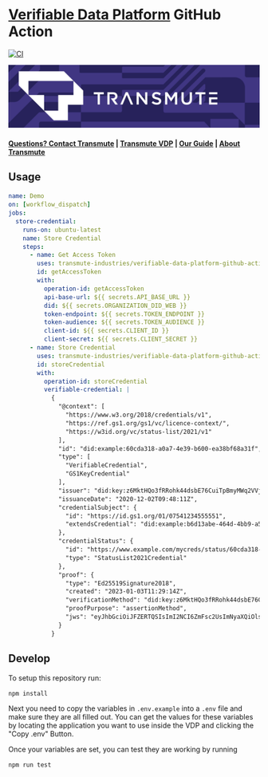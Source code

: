 # <a href="https://platform.transmute.industries">Verifiable Data Platform</a> GitHub Action

[![CI](https://github.com/transmute-industries/verifiable-data-platform-github-action/actions/workflows/ci.yml/badge.svg)](https://github.com/transmute-industries/verifiable-data-platform-github-action/actions/workflows/ci.yml)

<!-- [![NPM](https://nodei.co/npm/@transmute/verifiable-data-platform-github-action.png?mini=true)](https://npmjs.org/package/@transmute/verifiable-data-platform-github-action) -->

<img src="./transmute-banner.png" />

#### [Questions? Contact Transmute](https://transmute.typeform.com/to/RshfIw?typeform-source=verifiable-data-platform-github-action) | <a href="https://platform.transmute.industries">Transmute VDP</a> | <a href="https://guide.transmute.industries/verifiable-data-platform/">Our Guide</a> | <a href="https://transmute.industries">About Transmute</a>

## Usage

```yml
name: Demo
on: [workflow_dispatch]
jobs:
  store-credential:
    runs-on: ubuntu-latest
    name: Store Credential
    steps:
      - name: Get Access Token
        uses: transmute-industries/verifiable-data-platform-github-action@v0.0.2
        id: getAccessToken
        with:
          operation-id: getAccessToken
          api-base-url: ${{ secrets.API_BASE_URL }}
          did: ${{ secrets.ORGANIZATION_DID_WEB }}
          token-endpoint: ${{ secrets.TOKEN_ENDPOINT }}
          token-audience: ${{ secrets.TOKEN_AUDIENCE }}
          client-id: ${{ secrets.CLIENT_ID }}
          client-secret: ${{ secrets.CLIENT_SECRET }}
      - name: Store Credential
        uses: transmute-industries/verifiable-data-platform-github-action@v0.0.2
        id: storeCredential
        with:
          operation-id: storeCredential
          verifiable-credential: |
            {
              "@context": [
                "https://www.w3.org/2018/credentials/v1",
                "https://ref.gs1.org/gs1/vc/licence-context/",
                "https://w3id.org/vc/status-list/2021/v1"
              ],
              "id": "did:example:60cda318-a0a7-4e39-b600-ea38bf68a31f",
              "type": [
                "VerifiableCredential",
                "GS1KeyCredential"
              ],
              "issuer": "did:key:z6MktHQo3fRRohk44dsbE76CuiTpBmyMWq2VVjvV6aBSeE3U",
              "issuanceDate": "2020-12-02T09:48:11Z",
              "credentialSubject": {
                "id": "https://id.gs1.org/01/07541234555551",
                "extendsCredential": "did:example:b6d13abe-464d-4bb9-a568-b6d81efd57e3"
              },
              "credentialStatus": {
                "id": "https://www.example.com/mycreds/status/60cda318-a0a7-4e39-b600-ea38bf68a31f",
                "type": "StatusList2021Credential"
              },
              "proof": {
                "type": "Ed25519Signature2018",
                "created": "2023-01-03T11:29:14Z",
                "verificationMethod": "did:key:z6MktHQo3fRRohk44dsbE76CuiTpBmyMWq2VVjvV6aBSeE3U#z6MktHQo3fRRohk44dsbE76CuiTpBmyMWq2VVjvV6aBSeE3U",
                "proofPurpose": "assertionMethod",
                "jws": "eyJhbGciOiJFZERTQSIsImI2NCI6ZmFsc2UsImNyaXQiOlsiYjY0Il19..HZtoLHUCGXalQH8VPClh0TcsQeNKS5i9KWLyASTQYfPIUPDMnLnjgjPJ5TVCn7S4CV7i45aTsUWkfs6cBNntBQ"
              }
            }
```

## Develop

To setup this repository run:

```
npm install
```

Next you need to copy the variables in `.env.example` into a `.env` file and make sure they are all filled out. You can get the values for these variables by locating the application you want to use inside the VDP and clicking the "Copy .env" Button.

Once your variables are set, you can test they are working by running

```
npm run test
```
